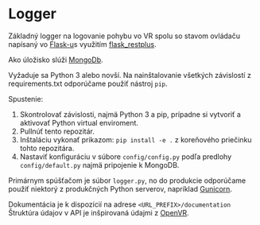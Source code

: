 # Logger
Základný logger na logovanie pohybu vo VR spolu so stavom ovládaču napísaný vo [Flask-u](https://palletsprojects.com/p/flask/)s využitím [flask_restplus](https://flask-restplus.readthedocs.io/en/stable/).

Ako úložisko slúži [MongoDb](https://www.mongodb.com/).

Vyžaduje sa Python 3 alebo novší. Na nainštalovanie všetkých závislostí z requirements.txt odporúčame použiť nástroj `pip`.

Spustenie: 
1. Skontrolovať závislosti, najmä Python 3 a pip, prípadne si vytvoriť a aktivovať Python virtual enviroment.
2. Pullnúť tento repozitár.
3. Inštaláciu vykonať prikazom: `pip install -e .` z koreňového priečinku tohto repozitára.
4. Nastaviť konfiguráciu v súbore `config/config.py` podľa predlohy `config/default.py` najmä pripojenie k MongoDB.

Primárnym spúšťačom je súbor `logger.py`, no do produkcie odporúčame použiť niektorý z produkčných Python serverov, napríklad [Gunicorn](https://gunicorn.org/). 

Dokumentácia je k dispozícií na adrese `<URL_PREFIX>/documentation`
Štruktúra údajov v API je inšpirovaná údajmi z [OpenVR](https://github.com/ValveSoftware/openvr/wiki/IVRCompositor::WaitGetPoses).